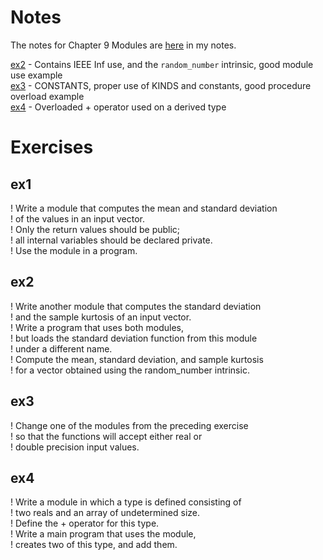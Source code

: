 # Notes

The notes for Chapter 9 Modules are [here](../1_Notes/6_1_Modules.md) in my notes.

[ex2](./Exercise2/ex2.f90) - Contains IEEE Inf use, and the `random_number` intrinsic, good module use example       
[ex3](./Exercise3/ex3.f90) - CONSTANTS, proper use of KINDS and constants, good procedure overload example     
[ex4](./Exercise4/ex4.f90) - Overloaded + operator used on a derived type


# Exercises

## ex1

! Write a module that computes the mean and standard deviation     
! of the values in an input vector.    
! Only the return values should be public;    
! all internal variables should be declared private.    
! Use the module in a program.    

## ex2

! Write another module that computes the standard deviation    
! and the sample kurtosis of an input vector.    
! Write a program that uses both modules,   
! but loads the standard deviation function from this module    
! under a different name.    
! Compute the mean, standard deviation, and sample kurtosis    
! for a vector obtained using the random_number intrinsic.

## ex3

! Change one of the modules from the preceding exercise    
! so that the functions will accept either real or    
! double precision input values.

## ex4

! Write a module in which a type is defined consisting of    
! two reals and an array of undetermined size.    
! Define the + operator for this type.    
! Write a main program that uses the module,   
! creates two of this type, and add them.